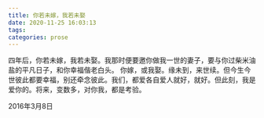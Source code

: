```yaml
---
title: 你若未嫁，我若未娶
date: 2020-11-25 16:03:13
tags:
categories: prose
---
```

​		四年后，你若未嫁，我若未娶。我那时便要邀你做我一世的妻子，要与你过柴米油盐的平凡日子，和你幸福偕老白头。 你嫁，或我娶。缘未到，来世续。但今生今世彼此都要幸福，别还牵念彼此。我们，都爱各自爱人就好，就好。但此刻，我是爱你的。将来，变数多，对你我，都是考验。

2016年3月8日
